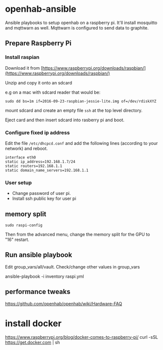 # openhab-ansible
Ansible playbooks to setup openhab on a raspberry pi. It'll install mosquitto and mqttwarn as well. Mqttwarn is configured to send data to graphite.

## Prepare Raspberry Pi

### Install raspian

Download it from [https://www.raspberrypi.org/downloads/raspbian/](https://www.raspberrypi.org/downloads/raspbian/)

Unzip and copy it onto an sdcard

e.g on a mac with sdcard reader that would be:

    sudo dd bs=1m if=2016-09-23-raspbian-jessie-lite.img of=/dev/rdiskXYZ


mount sdcard and create an empty file `ssh` at the top level directory. 

Eject card and then insert sdcard into rasberry pi and boot.
    
### Configure fixed ip address

Edit the file `/etc/dhcpcd.conf` and add the following lines (according to your network) and reboot.

    interface eth0
    static ip_address=192.168.1.7/24
    static routers=192.168.1.1
    static domain_name_servers=192.168.1.1

### User setup

- Change password of user pi.
- Install ssh public key for user pi

## memory split

    sudo raspi-config

Then from the advanced menu, change the memory split for the GPU to "16"
restart.

## Run ansible playbook

Edit group_vars/all/vault.
Check/change other values in group_vars

ansible-playbook -i inventory raspi.yml

## performance tweaks

https://github.com/openhab/openhab/wiki/Hardware-FAQ

# install docker
https://www.raspberrypi.org/blog/docker-comes-to-raspberry-pi/
curl -sSL https://get.docker.com | sh


